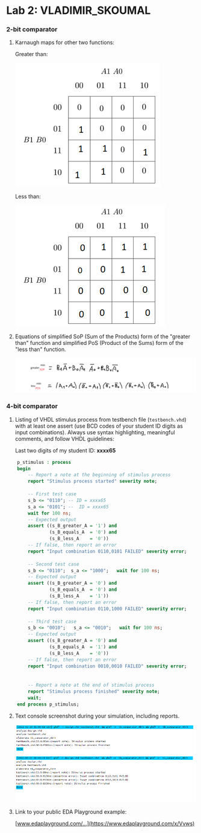 # Lab 2: VLADIMIR_SKOUMAL

### 2-bit comparator

1. Karnaugh maps for other two functions:

   Greater than:

   ![K-maps](photos/BgreaterA.png)

   Less than:

   ![K-maps](photos/BlessA.png)

2. Equations of simplified SoP (Sum of the Products) form of the "greater than" function and simplified PoS (Product of the Sums) form of the "less than" function.

   ![Logic functions](photos/cviko2Git.png)

### 4-bit comparator

1. Listing of VHDL stimulus process from testbench file (`testbench.vhd`) with at least one assert (use BCD codes of your student ID digits as input combinations). Always use syntax highlighting, meaningful comments, and follow VHDL guidelines:

   Last two digits of my student ID: **xxxx65**

```vhdl
    p_stimulus : process
    begin
        -- Report a note at the beginning of stimulus process
        report "Stimulus process started" severity note;

        -- First test case
        s_b <= "0110"; -- ID = xxxx65
        s_a <= "0101"; --  ID = xxxx65
        wait for 100 ns;
        -- Expected output
        assert ((s_B_greater_A = '1') and
                (s_B_equals_A  = '0') and
                (s_B_less_A    = '0'))
        -- If false, then report an error
        report "Input combination 0110,0101 FAILED" severity error;

 		-- Second test case
        s_b <= "0110";  s_a <= "1000";   wait for 100 ns;
        -- Expected output
        assert ((s_B_greater_A = '0') and
                (s_B_equals_A  = '0') and
                (s_B_less_A    = '1'))
        -- If false, then report an error
        report "Input combination 0110,1000 FAILED" severity error;
        
        -- Third test case
        s_b <= "0010";   s_a <= "0010";   wait for 100 ns;
        -- Expected output
        assert ((s_B_greater_A = '0') and
                (s_B_equals_A  = '1') and
                (s_B_less_A    = '0'))
        -- If false, then report an error
        report "Input combination 0010,0010 FAILED" severity error;
        
        
        -- Report a note at the end of stimulus process
        report "Stimulus process finished" severity note;
        wait;
    end process p_stimulus;
```

2. Text console screenshot during your simulation, including reports.

   ![eda](photos/edaplayground.png)

3. Link to your public EDA Playground example:

   [www.edaplayground.com/...](https://www.edaplayground.com/x/Vvws)
